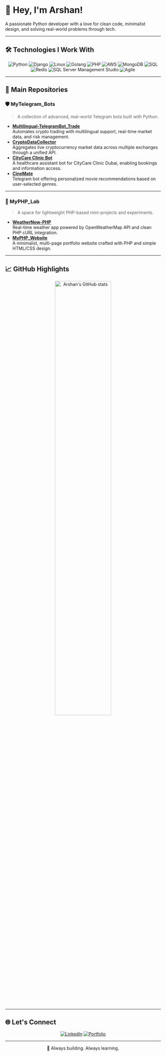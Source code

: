 # 👋 Hey, I'm Arshan!

A passionate Python developer with a love for clean code, minimalist design, and solving real-world problems through tech.

---

## 🛠️ Technologies I Work With
<div align="center">

![Python](https://img.shields.io/badge/Python-3776AB?style=for-the-badge&logo=python&logoColor=white)
![Django](https://img.shields.io/badge/Django-092E20?style=for-the-badge&logo=django&logoColor=white)
![Linux](https://img.shields.io/badge/Linux-FCC624?style=for-the-badge&logo=linux&logoColor=black)
![Golang](https://img.shields.io/badge/Go-00ADD8?style=for-the-badge&logo=go&logoColor=white)
![PHP](https://img.shields.io/badge/PHP-777BB4?style=for-the-badge&logo=php&logoColor=white)
![AWS](https://img.shields.io/badge/AWS-232F3E?style=for-the-badge&logo=amazon-aws&logoColor=white)
![MongoDB](https://img.shields.io/badge/MongoDB-47A248?style=for-the-badge&logo=mongodb&logoColor=white)
![SQL](https://img.shields.io/badge/SQL-4479A1?style=for-the-badge&logo=amazon-rds&logoColor=white)
![Redis](https://img.shields.io/badge/Redis-DC382D?style=for-the-badge&logo=redis&logoColor=white)
![SQL Server Management Studio](https://img.shields.io/badge/SQL%20Server%20Management%20Studio-CC2927?style=for-the-badge&logo=microsoftsqlserver&logoColor=white)
![Agile](https://img.shields.io/badge/Agile-FFC107?style=for-the-badge&logo=agile&logoColor=black)

</div>

---

## 🚀 Main Repositories

### 🛡️ MyTelegram_Bots
> A collection of advanced, real-world Telegram bots built with Python.

- **[Multilingual-TelegramBot_Trade](https://github.com/Acourages/telegram-trade-bot)**  
  Automates crypto trading with multilingual support, real-time market data, and risk management.
- **[CryptoDataCollector](https://github.com/Acourages/crypto-data-collector)**  
  Aggregates live cryptocurrency market data across multiple exchanges through a unified API.
- **[CityCare Clinic Bot](https://github.com/Acourages/citycare-telegram-bot)**  
  A healthcare assistant bot for CityCare Clinic Dubai, enabling bookings and information access.
- **[CineMate](https://github.com/Acourages/CineMate)**  
  Telegram bot offering personalized movie recommendations based on user-selected genres.

---

### 🔧 MyPHP_Lab
> A space for lightweight PHP-based mini-projects and experiments.

- **[WeatherNow-PHP](https://github.com/Acourages/MyPHP_Lab/tree/main/WeatherNow-PHP)**  
  Real-time weather app powered by OpenWeatherMap API and clean PHP cURL integration.
- **[MyPHP_Website](https://github.com/Acourages/MyPHP_Lab/tree/main/MyPHP_Website)**  
  A minimalist, multi-page portfolio website crafted with PHP and simple HTML/CSS design.

---

## 📈 GitHub Highlights
<p align="center">
  <img src="https://github-readme-stats.vercel.app/api?username=Acourages&show_icons=true&theme=radical" alt="Arshan's GitHub stats" width="60%"/>
</p>

---

## 🌐 Let's Connect
<div align="center">

[![LinkedIn](https://img.shields.io/badge/LinkedIn-0A66C2?style=for-the-badge&logo=linkedin&logoColor=white)](https://linkedin.com/in/arshan-hosseinlar)
[![Portfolio](https://img.shields.io/badge/Portfolio-000000?style=for-the-badge&logo=portfolio&logoColor=white)](https://your-portfolio-link.com)

</div>

---

<p align="center">
  🚀 Always building. Always learning.
</p>
